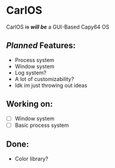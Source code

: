 # CarlOS
 
CarlOS ~~is~~ ***will be*** a GUI-Based Capy64 OS

## *Planned* Features:
- Process system
- Window system
- Log system?
- A lot of customizability?
- Idk im just throwing out ideas

## Working on:
- [ ] Window system
- [ ] Basic process system

## Done:
- Color library?